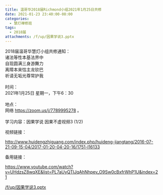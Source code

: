 ```yaml
---
title: 温哥华2018届Richmond小组2021年1月25日共修
date: 2021-01-23 23:40:00-08:00
categories:
  - 慧灯禅修班
tags:
  - 2018届
attachments: /f/up/因果学说3.pptx
---
```

2018届温哥华慧灯小组共修通知：\
诸法等性本基法界中\
自现圆满三身游舞力\
离障本来怙主龙钦巴\
祈请无垢光尊常护我\
\
时间：\
2021年1月25日 星期一，下午6：30\
\
地点：\
网络 <https://zoom.us/j/7789995278> 。\
\
学习内容：因果学说 因果不虚视频3 (1/2)

视频链接：
<!--StartFragment-->

<http://www.huidengzhiguang.com/index.php/huideng-jiangtang/2016-07-21-09-15-04/2017-01-20-04-20-16/1751-l16133>

<!--EndFragment-->

备用链接：

<!--StartFragment-->

<https://www.youtube.com/watch?v=UHdzsZ8wqXE&list=PL7aUyQTIJqAhNhpev_O9Sw0cBxfrWhP1U&index=21>

[/f/up/因果学说3.pptx](/f/up/因果学说3.pptx)